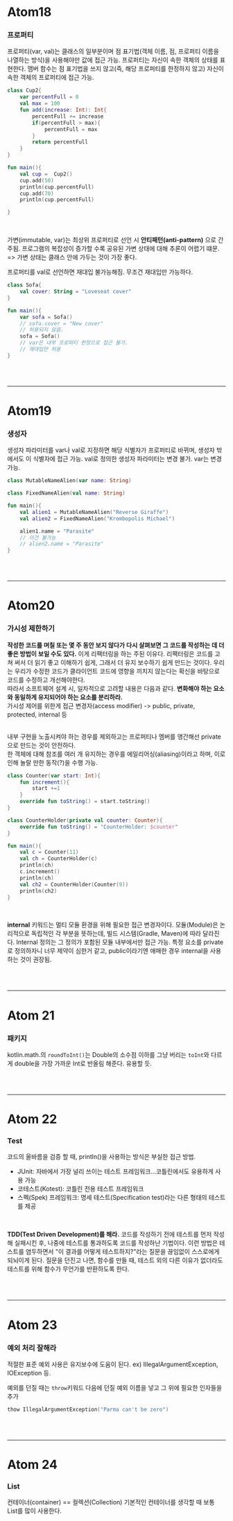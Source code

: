 # Atom18 
### 프로퍼티

프로퍼티(var, val)는 클래스의 일부분이며 점 표기법(객체 이름, 점, 프로퍼티 이름을 나열하는 방식)을 사용해야만 값에 접근 가능.
프로퍼티는 자신이 속한 객체의 상태를 표현한다.
맴버 함수는 점 표기법을 쓰지 않고(즉, 해당 프로퍼티를 한정하지 않고) 자신이 속한 객체의 프로퍼티에 접근 가능.
<br/>
```kotlin
class Cup2{
    var percentFull = 0
    val max = 100
    fun add(increase: Int): Int{
        percentFull += increase
        if(percentFull > max){
            percentFull = max
        }
        return percentFull
    }
}

fun main(){
    val cup =  Cup2()
    cup.add(50)
    println(cup.percentFull)
    cup.add(70)
    println(cup.percentFull)

}
```

<br/>


가변(immutable, var)는 최상위 프로퍼티로 선언 시 **안티패턴(anti-pattern)** 으로 간주됨.
프로그램의 복잡성이 증가할 수록 공유된 가변 상태에 대해 추론이 어렵기 떄문.
=> 가변 상태는 클래스 안에 가두는 것이 가장 좋다.

프로퍼티를 val로 선언하면 재대입 불가능해짐.
무조건 재대입만 가능하다.
```kotlin
class Sofa{
    val cover: String = "Loveseat cover"
}

fun main(){
    var sofa = Sofa()
    // sofa.cover = "New cover"
    // 허용되지 않음.
    sofa = Sofa()
    // var은 내부 프로퍼티 한정으로 접근 불가.
    // 재대입만 허용
}
```
<br/>
<br/>

--- 
# Atom19
### 생성자
생성자 파라미터를 var나 val로 지정하면 해당 식별자가 프로퍼티로 바뀌며, 생성자 밖에서도 이 식별자에 접근 가능.
val로 정의한 생성자 파라미터는 변경 불가.
var는 변경 가능.

```kotlin
class MutableNameAlien(var name: String)

class FixedNameAlien(val name: String)

fun main(){
    val alien1 = MutableNameAlien("Reverse Giraffe")
    val alien2 = FixedNameAlien("Krombopolis Michael")

    alien1.name = "Parasite"
    // 이건 불가능
    // alien2.name = "Parasite"
}
```

<br/>
<br/>

--- 
# Atom20
### 가시성 제한하기
**작성한 코드를 며칠 또는 몇 주 동안 보지 않다가 다시  살펴보면 그 코드를 작성하는 데 더 좋은 방법이 보일 수도 있다.**
이게 리팩터링을 하는 주된 이유다.
리팩터링은 코드를 고쳐 써서 더 읽기 좋고 이해하기 쉽게, 그래서 더 유지 보수하기 쉽게 만드는 것이다.
우리는 우리가 수정한 코드가 클라이언트 코드에 영향을 끼치지 않는다는 확신을 바탕으로 코드를 수정하고 개선해야한다.
<br/>
따라서 소프트웨어 설계 시, 일차적으로 고려할 내용은 다음과 같다.
**변화해야 하는 요소와 동일하게 유지되어야 하는 요소를 분리하라.**
<br/>
가시성 제어를 위한게 접근 변경자(access modifier)
-> public, private, protected, internal 등

<br/>
내부 구현을 노출시켜야 하는 경우를 제외하고는 프로퍼티나 멤버를 앵간해선 private으로 만드는 것이 안전하다.

<br/>
한 객체에 대해 참조를 여러 개 유지하는 경우를 에일리어싱(aliasing)이라고 하며, 이로 인해 놀랄 만한 동작(?)을 수행 가능.

```kotlin
class Counter(var start: Int){
    fun increment(){
        start +=1
    }
    override fun toString() = start.toString()
}

class CounterHolder(private val counter: Counter){
    override fun toString() = "CounterHolder: $counter"
}

fun main(){
    val c = Counter(11)
    val ch = CounterHolder(c)
    println(ch)
    c.increment()
    println(ch)
    val ch2 = CounterHolder(Counter(9))
    println(ch2)
}
```
<br/>

**internal** 키워드는 멀티 모듈 환경을 위해 필요한 접근 변경자이다.
모듈(Module)은 논리적으로 독립적인 각 부분을 뜻하는데, 빌드 시스템(Gradle, Maven)에 따라 달라진다.
Internal 정의는 그 정의가 포함된 모듈 내부에서만 접근 가능.
특정 요소를 private로 정의하자니 너무 제약이 심한거 같고, public이라기엔 애매한 경우 internal을 사용하는 것이 권장됨. 

<br/>
<br/>

---
# Atom 21
### 패키지
kotlin.math.의 ```roundToInt()```는 Double의 소수점 이하를 그냥 버리는 ```toInt```와 다르게 double을 가장 가까운 Int로 반올림 해준다.
유용할 듯.

<br/>
<br/>

---
# Atom 22
### Test
코드의 올바름을 검증 할 때, println()을 사용하는 방식은 부실한 접근 방법.

- JUnit: 자바에서 가장 널리 쓰이는 테스트 프레임워크...코틀린에서도 유용하게 사용 가능
- 코테스트(Kotest): 코틀린 전용 테스트 프레임워크
- 스펙(Spek) 프레임워크: 명세 테스트(Specification test)라는 다른 형태의 테스트를 제공

<br/>

**TDD(Test Driven Development)를 해라.**
코드를 작성하기 전에 테스트를 먼저 작성해 실패시킨 후, 나중에 테스트를 통과하도록 코드를 작성하난 기법이다.
이런 방법은 테스트를 염두하면서 "이 결과를 어떻게 테스트하지?"라는 질문을 끊임없이 스스로에게 되뇌이게 된다.
질문을 던진고 나면, 함수를 만들 때, 테스트 외의 다른 이유가 없더라도 테스트를 위해 함수가 무언가를 반환하도록 한다.
 

 <br/>
 <br/>

---
 # Atom 23
 ### 예외 처리 잘해라
 적절한 표준 예외 사용은 유지보수에 도움이 된다.
 ex) IllegalArgumentException, IOException 등.

 예외를 던질 때는 ```throw```키워드 다음에 던질 예외 이름을 넣고 그 위에 필요한 인자들을 추가
 ```kotlin
 thow IllegalArgumentException("Parma can't be zero")
 ``` 


 <br/>
 <br/>
 
 ---
 # Atom 24
 ### List
 컨테이너(container) == 컬렉션(Collection)
 기본적인 컨테이너를 생각할 때 보통 List를 많이 사용한다.